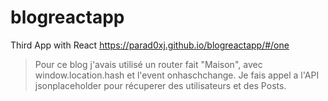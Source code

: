 # blogreactapp
Third App with React
https://parad0xj.github.io/blogreactapp/#/one
>Pour ce blog j'avais utilisé un router fait "Maison", avec window.location.hash et l'event onhaschchange. Je fais appel a l'API jsonplaceholder pour récuperer des utilisateurs et des Posts.
